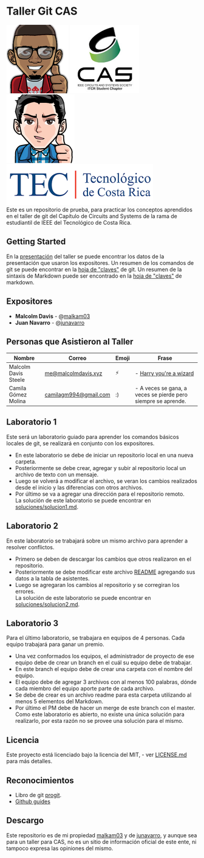Taller Git CAS
=============================
![malkam03](imagenes/malkam03.png)
![CAS](imagenes/CAS.jpg)
![junavarro](imagenes/junavarro.png)
![Tec](imagenes/tec.png)  
Este es un repositorio de prueba, para practicar los conceptos aprendidos en el taller de git del Capítulo de Circuits and Systems de la rama de estudiantil de IEEE del Tecnológico de Costa Rica. 

## Getting Started
En la [presentación](GIT-TALLER.pdf) del taller se puede encontrar los datos de la presentación que usaron los expositores. Un resumen de los comandos de git se puede encontrar en la [hoja de "claves"](git-cheat-sheet.pdf) de git. Un resumen de la sintaxis de Markdown puede ser encontrado en la [hoja de "claves"](markdown-cheat-sheet.pdf) de markdown.

## Expositores

* **Malcolm Davis** - @[malkam03](https://github.com/malkam03)  
* **Juan Navarro** - @[junavarro](https://github.com/junavarro)

## Personas que Asistieron al Taller
Nombre | Correo | Emoji | Frase
------------ | ------------- | ------------- | -------------
Malcolm Davis Steele | me@malcolmdavis.xyz | :zap: | - [Harry you're a wizard](https://www.youtube.com/watch?v=tKNhPpUR0Pg)
Camila Gómez Molina | camilagm994@gmail.com | :) | - A veces se gana, a veces se pierde pero siempre se aprende.
## Laboratorio 1
Este será un laboratorio guiado para aprender los comandos básicos locales de git, se realizará en conjunto con los expositores.
* En este laboratorio se debe de iniciar un repositorio local en una nueva carpeta.
* Posteriormente se debe crear, agregar y subir al repositorio local un archivo de texto con un mensaje.
* Luego se volverá a modificar el archivo, se veran los cambios realizados desde el inicio y las diferencias con otros archivos.
* Por último se va a agregar una dirección para el repositorio remoto.  
La solución de este laboratorio se puede encontrar en [soluciones/solucion1.md](soluciones/solucion1.md).

## Laboratorio 2
En este laboratorio se trabajará sobre un mismo archivo para aprender a resolver conflictos.
* Primero se deben de descargar los cambios que otros realizaron en el repositorio.
* Posteriormente se debe modificar este archivo [README](README.md) agregando sus datos a la tabla de asistentes.
* Luego se agregaran los cambios al repositorio y se corregiran los errores.   
La solución de este laboratorio se puede encontrar en [soluciones/solucion2.md](soluciones/solucion2.md).


## Laboratorio 3
Para el último laboratorio, se trabajara en equipos de 4 personas. Cada equipo trabajará para ganar un premio.
* Una vez conformados los equipos, el administrador de proyecto de ese equipo debe de crear un branch en el cuál su equipo debe de trabajar.
* En este branch el equipo debe de crear una carpeta con el nombre del equipo.
* El equipo debe de agregar 3 archivos con al menos 100 palabras, dónde cada miembro del equipo aporte parte de cada archivo.
* Se debe de crear es un archivo readme para esta carpeta utilizando al menos 5 elementos del Markdown.
* Por último el PM debe de hacer un merge de este branch con el master.  
Como este laboratorio es abierto, no existe una única solución para realizarlo, por esta razón no se provee una solución para el mismo.


## Licencia
Este proyecto está licenciado bajo la licencia del MIT,  - ver [LICENSE.md](LICENSE.md) para más detalles.


## Reconocimientos 
* Libro de git [progit](https://github.com/progit/progit2).  
* [Github guides](https://guides.github.com/)


## Descargo
Este repositorio es de mi propiedad [malkam03](https://github.com/malkam03) y de [junavarro](https://github.com/junavarro), y aunque sea para un taller para CAS, no es un sitio de información oficial de este ente, ni tampoco expresa las opiniones del mismo.
